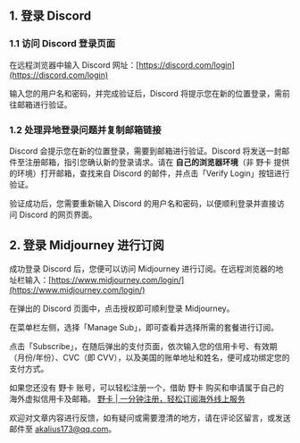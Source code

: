 ## 1. 登录 Discord

### 1.1 访问 Discord 登录页面

在远程浏览器中输入 Discord 网址：[https://discord.com/login](https://discord.com/login)

输入您的用户名和密码，并完成验证后，Discord 将提示您在新的位置登录，需前往邮箱进行验证。

### 1.2 处理异地登录问题并复制邮箱链接

Discord 会提示您在新的位置登录，需要到邮箱进行验证。Discord 将发送一封邮件至注册邮箱，指引您确认新的登录请求。请在 **自己的浏览器环境**（非 野卡 提供的环境）打开邮箱，查找来自 Discord 的邮件，并点击「Verify Login」按钮进行验证。

验证成功后，您需要重新输入 Discord 的用户名和密码，以便顺利登录并直接访问 Discord 的网页界面。

## 2. 登录 Midjourney 进行订阅

成功登录 Discord 后，您便可以访问 Midjourney 进行订阅。在远程浏览器的地址栏输入：[https://www.midjourney.com/login/](https://www.midjourney.com/login/)

在弹出的 Discord 页面中，点击授权即可顺利登录 Midjourney。

在菜单栏左侧，选择「Manage Sub」，即可查看并选择所需的套餐进行订阅。

点击「Subscribe」，在随后弹出的支付页面，依次输入您的信用卡号、有效期（月份/年份）、CVC（即 CVV），以及美国的账单地址和姓名，便可成功绑定您的支付方式。

如果您还没有 野卡 账号，可以轻松注册一个，借助 野卡 购买和申请属于自己的海外虚拟信用卡及邮箱。 [野卡 | 一分钟注册，轻松订阅海外线上服务](https://bit.ly/bewildcard)

欢迎对文章内容进行反馈，如有疑问或需要澄清的地方，请在评论区留言，或发送邮件至 akalius173@qq.com。